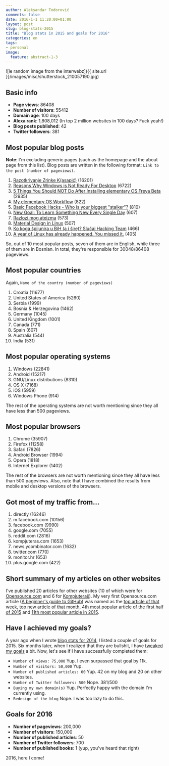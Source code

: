 ```yaml
---
author: Aleksandar Todorović
comments: false
date: 2016-1-1 11:20:00+01:00
layout: post
slug: blog-stats-2015
title: "Blog stats in 2015 and goals for 2016"
categories: en
tags:
- personal
image:
  feature: abstract-1-3
---
```


![le random image from the interwebz]({{ site.url }}/images/misc/shutterstock_210057190.jpg)

## Basic info

* **Page views**: 86408
* **Number of visitors**: 55412
* **Domain age**: 100 days
* **Alexa rank**: 1,808,012 (In top 2 million websites in 100 days? Fuck yeah!)
* **Blog posts published**: 42
* **Twitter followers**: 381

## Most popular blog posts

**Note**: I'm excluding generic pages (such as the homepage and the about page from this list). Blog posts are written in the following format: `Link to the post (number of pageviews)`.

1. [Razotkrivanje Zrinke K(asapić)]({{site.url}}/bs/zrinka-k/index.html) (16201)
2. [Reasons Why Windows is Not Ready For Desktop]({{site.url}}/en/why-windows-is-not-ready-for-desktop/) (6722)
3. [5 Things You Should NOT Do After Installing elementary OS Freya Beta]({{site.url}}/en/things-NOT-to-do-after-installing-freya-beta/index.html) (2935)
4. [My elementary OS Workflow]({{site.url}}/en/elementary-os-workflow/index.html) (822)
5. [Basic Facebook Hacks - Who is your biggest "stalker"?]({{site.url}}/en/facebook-hack-no1/index.html) (810)
6. [New Goal: To Learn Something New Every Single Day]({{site.url}}/en/learn-something-every-day/index.html) (607)
7. [Razlozi mog ateizma]({{site.url}}/bs/razlozi-iza-mog-ateizma/index.html) (573)
8. [Material Design in Linux]({{site.url}}/en/material-design-in-linux/index.html) (507)
9. [Ko koga špijunira u BiH (a i šire)? Slučaj Hacking Team]({{site.url}}/bs/spijunaza-u-regiji-1/index.html) (466)
10. [A year of Linux has already happened. You missed it.]({{site.url}}/en/year-of-linux/index.html) (405)

So, out of 10 most popular posts, seven of them are in English, while three of them are in Bosnian. In total, they're responsible for 30048/86408 pageviews.

## Most popular countries

Again, `Name of the country (number of pageviews)`

1. Croatia (11677)
2. United States of America (5260)
3. Serbia (1999)
4. Bosnia & Herzegovina (1462)
5. Germany (1045)
6. United Kingdom (1001)
7. Canada (771)
8. Spain (607)
9. Australia (544)
10. India (531)

## Most popular operating systems

1. Windows (22841)
2. Android (15217)
3. GNU/Linux distributions (8310)
5. OS X (7168)
4. iOS (5959)
6. Windows Phone (914)

The rest of the operating systems are not worth mentioning since they all have less than 500 pageviews.

## Most popular browsers

1. Chrome (35907)
2. Firefox (11258)
3. Safari (7826)
4. Android Browser (1994)
5. Opera (1818)
6. Internet Explorer (1402)

The rest of the browsers are not worth mentioning since they all have less than 500 pageviews. Also, note that I have combined the results from mobile and desktop versions of the browsers.

## Got most of my traffic from...

1. directly (16246)
2. m.facebook.com (10156)
3. facebook.com (9990)
4. google.com (7055)
5. reddit.com (2816)
6. kompjuteras.com (1653)
7. news.ycombinator.com (1632)
8. twitter.com (770)
9. monitor.hr (653)
10. plus.google.com (422)

## Short summary of my articles on other websites

I've published 20 articles for other websites (10 of which were for [Opensource.com](https://opensource.com/) and 6 for [Kompjuteraš](https://kompjuteras.com/)). My very first Opensource.com article ([A beginner's guide to GitHub](https://opensource.com/life/15/2/beginners-guide-github?sc_cid=70160000000x3wTAAQ)) was named as the [top article of that week](https://opensource.com/life/15/2/top-5-articles-week-february-20), [top new article of that month](https://opensource.com/life/15/2/community-report-february-2015), [4th most popular article of the first half of 2015](https://opensource.com/life/15/6/top-25-articles-2015-so-far) and [11th most popular article in 2015](https://opensource.com/life/15/12/top-20-open-source-stories-2015).

## Have I achieved my goals?

A year ago when I wrote [blog stats for 2014]({{site.url}}/en/blog-stats-2014/), I listed a couple of goals for 2015. Six months later, when I realized that they are bullshit, I have [tweaked my goals]({{site.url}}/en/first-half-of-2015-stats/) a bit. Now, let's see if I have successfully completed them:

* `Number of views: 75,000` Yup. I even surpassed that goal by 11k.
* `Number of visitors: 50,000` Yup.
* `Number of published articles: 60` Yup. 42 on my blog and 20 on other websites.
* `Number of Twitter followers: 500` Nope. 381/500
* `Buying my own domain(s)` Yup. Perfectly happy with the domain I'm currently using.
* `Redesign of the blog` Nope. I was too lazy to do this.

## Goals for 2016

* **Number of pageviews**: 200,000
* **Number of visitors**: 150,000
* **Number of published articles**: 50
* **Number of Twitter followers**: 700
* **Number of published books**: 1 (yup, you've heard that right)

2016, here I come!
